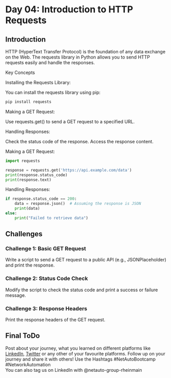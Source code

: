 # Day 04: Introduction to HTTP Requests
## Introduction

HTTP (HyperText Transfer Protocol) is the foundation of any data exchange on the Web. The requests library in Python allows you to send HTTP requests easily and handle the responses.

Key Concepts

Installing the Requests Library:

You can install the requests library using pip:
```sh
pip install requests
```
Making a GET Request:

Use requests.get() to send a GET request to a specified URL.

Handling Responses:

Check the status code of the response.
Access the response content.

Making a GET Request:
```Python
import requests

response = requests.get('https://api.example.com/data')
print(response.status_code)
print(response.text)
```
Handling Responses:
```Python
if response.status_code == 200:
    data = response.json()  # Assuming the response is JSON
    print(data)
else:
    print("Failed to retrieve data")
```
## Challenges
### Challenge 1: Basic GET Request
Write a script to send a GET request to a public API (e.g., JSONPlaceholder) and print the response.

### Challenge 2: Status Code Check
Modify the script to check the status code and print a success or failure message.

### Challenge 3: Response Headers
Print the response headers of the GET request.


## Final ToDo

Post about your journey, what you learned on different platforms like [LinkedIn](https://www.linkedin.com/feed/), [Twitter](https://x.com/intent/post?url=https%3A%2F%2Fgithub.com%2FNetAuto-RheinMain%2FNetAuto-Bootcamp&text=I%20just%20completed%20Day%204%20of%20the%20NetAuto%20Bootcamp%20on%20Python%20Programming!&hashtags=NetAutoBootcamp%2CNetworkAutomation) or any other of your favourite platforms. Follow up on your journey and share it with others! Use the Hashtags #NetAutoBootcamp #NetworkAutomation </br>
You can also tag us on LinkedIn with @netauto-group-rheinmain